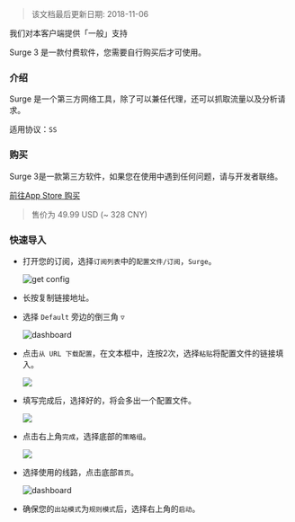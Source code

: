 > 该文档最后更新日期: 2018-11-06

<p class="info">我们对本客户端提供「一般」支持</p>

<p class="tip">Surge 3 是一款付费软件，您需要自行购买后才可使用。</p>

### 介绍

Surge 是一个第三方网络工具，除了可以兼任代理，还可以抓取流量以及分析请求。

适用协议：`SS`

### 购买

<p class="tip">Surge 3是一款第三方软件，如果您在使用中遇到任何问题，请与开发者联络。</p>

[前往App Store 购买](https://itunes.apple.com/cn/app/surge-3-web-developer-tool/id1329879957)


> 售价为 49.99 USD (~ 328 CNY)

### 快速导入

- 打开您的订阅，选择`订阅列表`中的`配置文件/订阅`，`Surge`。

	![get config](https://img.niconode.net/20180510130405634787VSj10Ubmx7q5Eq.png)

- 长按复制链接地址。

- 选择 `Default` 旁边的倒三角 `▽`

	![dashboard](https://img.niconode.net/2018060613413257291VrdhakGqOSKtiat.jpg)

- 点击`从 URL 下载配置`，在文本框中，连按2次，选择`粘贴`将配置文件的链接填入。

	![](https://img.niconode.net/2018060712495550659nRwfZ5YrGsUuhiY.png)

- 填写完成后，选择好的，将会多出一个配置文件。

	![](https://img.niconode.net/2018060712435326419uoTGWyNcPSnHLm2.png)

- 点击右上角`完成`，选择底部的`策略组`。

	![](https://img.niconode.net/2018060712481487158X2dNAzaKP97bIm7.png)

- 选择使用的线路，点击底部`首页`。

	![dashboard](https://img.niconode.net/2018060712491982094B7t9W8UZSNN5d7Q.png)

- 确保您的`出站模式`为`规则模式`后，选择右上角的`启动`。

